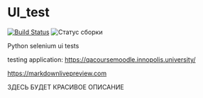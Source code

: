 # UI_test
[![Build Status](https://app.travis-ci.com/yavv951/UI_test.svg?branch=master)](https://app.travis-ci.com/yavv951/UI_test)
![Статус сборки]( https://github.com/yavv951/ui_test/workflows/ui_test/badge.svg)

Python selenium ui tests

testing application: https://qacoursemoodle.innopolis.university/

https://markdownlivepreview.com

ЗДЕСЬ БУДЕТ КРАСИВОЕ ОПИСАНИЕ
